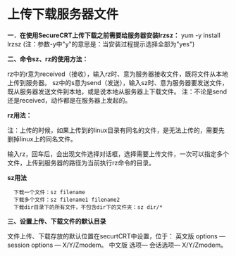 # 上传下载服务器文件

**一．在使用SecureCRT上传下载之前需要给服务器安装lrzsz：**
yum -y install lrzsz (注：参数-y中"y"的意思是：当安装过程提示选择全部为"yes")



**二、命令sz、rz的使用方法：**

rz中的r意为received（接收），输入rz时、意为服务器接收文件，既将文件从本地上传到服务器。
sz中的s意为send（发送），输入sz时、意为服务器要发送文件，既从服务器发送文件到本地，或是说本地从服务器上下载文件。
注：不论是send还是received，动作都是在服务器上发起的。



**rz用法：**

注：上传的时候，如果上传到的linux目录有同名的文件，是无法上传的，需要先删掉linux上的同名文件。

输入rz，回车后，会出现文件选择对话框，选择需要上传文件，一次可以指定多个文件，上传到服务器的路径为当前执行rz命令的目录。



**sz用法**

      下载一个文件：sz filename
      下载多个文件：sz filename1 filename2
      下载dir目录下的所有文件，不包含dir下的文件夹：sz dir/*





**三、设置上传、下载文件的默认目录**

文件上传、下载存放的默认位置在securtCRT中设置，位于：
英文版 options — session options — X/Y/Zmodem。
中文版 选项— 会话选项— X/Y/Zmodem。